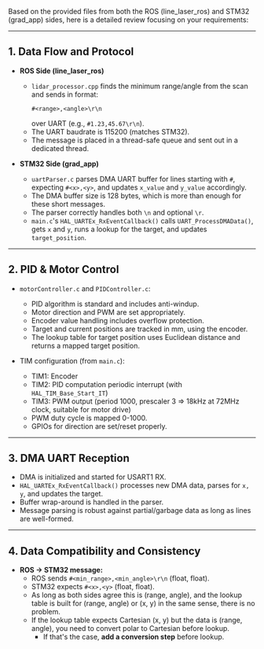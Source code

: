 Based on the provided files from both the ROS (line_laser_ros) and STM32 (grad_app) sides, here is a detailed review focusing on your requirements:

---

## 1. **Data Flow and Protocol**

- **ROS Side (line_laser_ros)**
  - `lidar_processor.cpp` finds the minimum range/angle from the scan and sends in format:  
    ```
    #<range>,<angle>\r\n
    ```
    over UART (e.g., `#1.23,45.67\r\n`).
  - The UART baudrate is 115200 (matches STM32).
  - The message is placed in a thread-safe queue and sent out in a dedicated thread.

- **STM32 Side (grad_app)**
  - `uartParser.c` parses DMA UART buffer for lines starting with `#`, expecting `#<x>,<y>`, and updates `x_value` and `y_value` accordingly.
  - The DMA buffer size is 128 bytes, which is more than enough for these short messages.
  - The parser correctly handles both `\n` and optional `\r`.
  - `main.c`'s `HAL_UARTEx_RxEventCallback()` calls `UART_ProcessDMAData()`, gets `x` and `y`, runs a lookup for the target, and updates `target_position`.

---

## 2. **PID & Motor Control**

- `motorController.c` and `PIDController.c`:
  - PID algorithm is standard and includes anti-windup.
  - Motor direction and PWM are set appropriately.
  - Encoder value handling includes overflow protection.
  - Target and current positions are tracked in mm, using the encoder.
  - The lookup table for target position uses Euclidean distance and returns a mapped target position.

- TIM configuration (from `main.c`):
  - TIM1: Encoder
  - TIM2: PID computation periodic interrupt (with `HAL_TIM_Base_Start_IT`)
  - TIM3: PWM output (period 1000, prescaler 3 => 18kHz at 72MHz clock, suitable for motor drive)
  - PWM duty cycle is mapped 0-1000.
  - GPIOs for direction are set/reset properly.

---

## 3. **DMA UART Reception**

- DMA is initialized and started for USART1 RX.
- `HAL_UARTEx_RxEventCallback()` processes new DMA data, parses for `x, y`, and updates the target.
- Buffer wrap-around is handled in the parser.
- Message parsing is robust against partial/garbage data as long as lines are well-formed.

---

## 4. **Data Compatibility and Consistency**

- **ROS → STM32 message:**
  - ROS sends `#<min_range>,<min_angle>\r\n` (float, float).
  - STM32 expects `#<x>,<y>` (float, float).
  - As long as both sides agree this is (range, angle), and the lookup table is built for (range, angle) or (x, y) in the same sense, there is no problem.
  - If the lookup table expects Cartesian (x, y) but the data is (range, angle), you need to convert polar to Cartesian before lookup.
    - If that's the case, **add a conversion step** before lookup.
